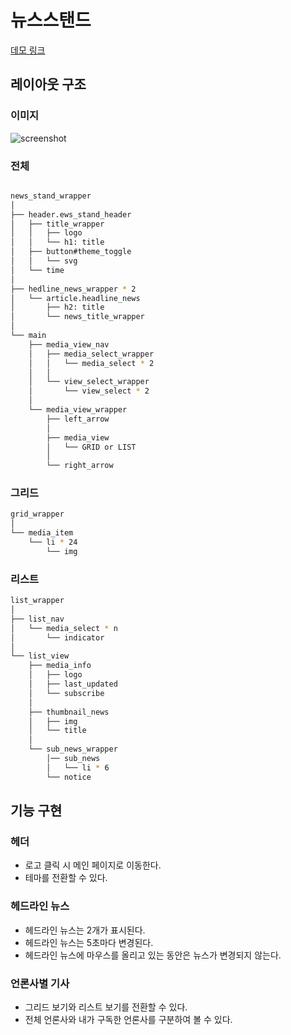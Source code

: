# 뉴스스탠드

[데모 링크](https://jhynsoo.github.io/fe-newsstand/)

## 레이아웃 구조

### 이미지

![screenshot](https://github.com/jhynsoo/fe-newsstand/assets/38831776/afce6bca-e213-4ae3-b9a1-92e4b9e41df3)

### 전체

```bash

news_stand_wrapper
│
├── header.ews_stand_header
│   ├── title_wrapper
│   │   ├── logo
│   │   └── h1: title
│   ├── button#theme_toggle
│   │   └── svg
│   └── time
│
├── hedline_news_wrapper * 2
│   └── article.headline_news
│       ├── h2: title
│       └── news_title_wrapper
│
└── main
    ├── media_view_nav
    │   ├── media_select_wrapper
    │   │   └── media_select * 2
    │   │
    │   └── view_select_wrapper
    │       └── view_select * 2
    │
    └── media_view_wrapper
        ├── left_arrow
        │
        ├── media_view
        │   └── GRID or LIST
        │
        └── right_arrow

```

### 그리드

```bash
grid_wrapper
│
└── media_item
    └── li * 24
        └── img


```

### 리스트
  
```bash
list_wrapper
│
├── list_nav
│   └── media_select * n
│       └── indicator
│
└── list_view
    ├── media_info
    │   ├── logo
    │   ├── last_updated
    │   └── subscribe
    │
    ├── thumbnail_news
    │   ├── img
    │   └── title
    │
    └── sub_news_wrapper
        │── sub_news
        │   └── li * 6
        └── notice
```

## 기능 구현

### 헤더

* 로고 클릭 시 메인 페이지로 이동한다.
* 테마를 전환할 수 있다.

### 헤드라인 뉴스

* 헤드라인 뉴스는 2개가 표시된다.
* 헤드라인 뉴스는 5초마다 변경된다.
* 헤드라인 뉴스에 마우스를 올리고 있는 동안은 뉴스가 변경되지 않는다.

### 언론사별 기사

* 그리드 보기와 리스트 보기를 전환할 수 있다.
* 전체 언론사와 내가 구독한 언론사를 구분하여 볼 수 있다.

